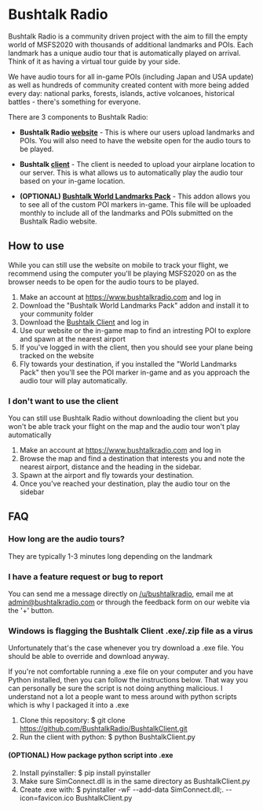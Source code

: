 # Bushtalk Radio

Bushtalk Radio is a community driven project with the aim to fill the empty world of MSFS2020 with thousands of additional landmarks and POIs. Each landmark has a unique audio tour that is automatically played on arrival. Think of it as having a virtual tour guide by your side.

We have audio tours for all in-game POIs (including Japan and USA update) as well as hundreds of community created content with more being added every day: national parks, forests, islands, active volcanoes, historical battles - there's something for everyone.

There are 3 components to Bushtalk Radio:

* **Bushtalk Radio [website](https://www.bushtalkradio.com)** - This is where our users upload landmarks and POIs. You will also need to have the website open for the audio tours to be played.

* **Bushtalk [client](https://bushtalkradioclient-dist.s3.amazonaws.com/BushtalkClient.zip)** - The client is needed to upload your airplane location to our server. This is what allows us to automatically play the audio tour based on your in-game location.

* **(OPTIONAL) [Bushtalk World Landmarks Pack](https://flightsim.to/file/7285/bushtalk-radio-world-landmarks-pack)** - This addon allows you to see all of the custom POI markers in-game. This file will be uploaded monthly to include all of the landmarks and POIs submitted on the Bushtalk Radio website.


## How to use

While you can still use the website on mobile to track your flight, we recommend using the computer you'll be playing MSFS2020 on as the browser needs to be open for the audio tours to be played.

1. Make an account at https://www.bushtalkradio.com and log in
2. Download the "Bushtalk World Landmarks Pack" addon and install it to your community folder
3. Download the [Bushtalk Client](https://bushtalkradioclient-dist.s3.amazonaws.com/BushtalkClient.zip) and log in
4. Use our website or the in-game map to find an intresting POI to explore and spawn at the nearest airport
5. If you've logged in with the client, then you should see your plane being tracked on the website
6. Fly towards your destination, if you installed the "World Landmarks Pack" then you'll see the POI marker in-game and as you approach the audio tour will play automatically.

### I don't want to use the client

You can still use Bushtalk Radio without downloading the client but you won't be able track your flight on the map and the audio tour won't play automatically

1. Make an account at https://www.bushtalkradio.com and log in
3. Browse the map and find a destination that interests you and note the nearest airport, distance and the heading in the sidebar.
4. Spawn at the airport and fly towards your destination.
5. Once you've reached your destination, play the audio tour on the sidebar

## FAQ

### How long are the audio tours?

They are typically 1-3 minutes long depending on the landmark

### I have a feature request or bug to report

You can send me a message directly on [/u/bushtalkradio](https://www.reddit.com/user/bushtalkradio), email me at admin@bushtalkradio.com or through the feedback form on our webite via the '+' button.

### Windows is flagging the Bushtalk Client .exe/.zip file as a virus

Unfortunately that's the case whenever you try download a .exe file. You should be able to override and download anyway.

If you're not comfortable running a .exe file on your computer and you have Python installed, then you can follow the instructions below. That way you can personally be sure the script is not doing anything malicious. I understand not a lot a people want to mess around with python scripts which is why I packaged it into a .exe

1. Clone this repository: $ git clone https://github.com/BushtalkRadio/BushtalkClient.git
2. Run the client with python: $ python BushtalkClient.py

#### (OPTIONAL) How package python script into .exe

2. Install pyinstaller: $ pip install pyinstaller
3. Make sure SimConnect.dll is in the same directory as BushtalkClient.py
4. Create .exe with: $ pyinstaller -wF --add-data SimConnect.dll;. --icon=favicon.ico BushtalkClient.py



